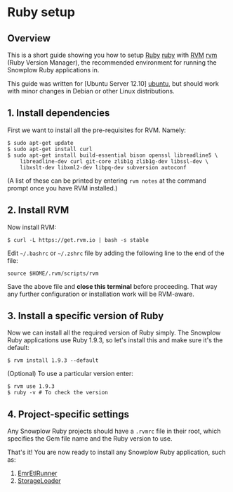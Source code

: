 # Ruby setup

## Overview

This is a short guide showing you how to setup [Ruby] [ruby] with [RVM] [rvm] (Ruby Version Manager), the recommended environment for running the Snowplow Ruby applications in.

This guide was written for [Ubuntu Server 12.10] [ubuntu], but should work with minor changes in Debian or other Linux distributions.

## 1. Install dependencies

First we want to install all the pre-requisites for RVM. Namely:

	$ sudo apt-get update
	$ sudo apt-get install curl
	$ sudo apt-get install build-essential bison openssl libreadline5 \
		libreadline-dev curl git-core zlib1g zlib1g-dev libssl-dev \
		libxslt-dev libxml2-dev libpq-dev subversion autoconf	

(A list of these can be printed by entering `rvm notes` at the command prompt once you have RVM installed.)

## 2. Install RVM

Now install RVM:
	
	$ curl -L https://get.rvm.io | bash -s stable

Edit `~/.bashrc` or `~/.zshrc` file by adding the following line to the end of the file:

	source $HOME/.rvm/scripts/rvm

Save the above file and **close this terminal** before proceeding. That way any further configuration or installation work will be RVM-aware. 

## 3. Install a specific version of Ruby

Now we can install all the required version of Ruby simply. The Snowplow Ruby applications use Ruby 1.9.3, so let's install this and make sure it's the default:

	$ rvm install 1.9.3 --default

(Optional) To use a particular version enter:

	$ rvm use 1.9.3
	$ ruby -v # To check the version

## 4. Project-specific settings

Any Snowplow Ruby projects should have a `.rvmrc` file in their root, which specifies the Gem file name and the Ruby version to use.

That's it! You are now ready to install any Snowplow Ruby application, such as:

1. [EmrEtlRunner](EmrEtlRunner-setup)
2. [StorageLoader](StorageLoader-setup)

[ruby]: http://www.ruby-lang.org/en/
[rvm]: https://rvm.io/

[ubuntu]: http://www.ubuntu.com/download/server